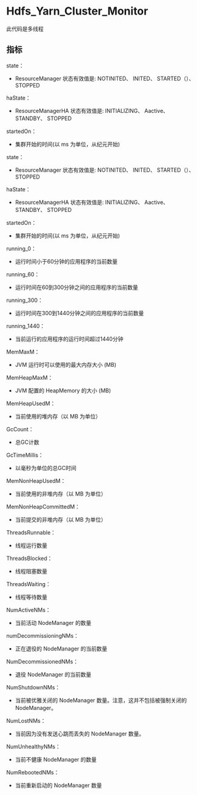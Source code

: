 # Hdfs_Yarn_Cluster_Monitor

此代码是多线程

## 指标

state：
  - ResourceManager 状态有效值是: NOTINITED、 INITED、 STARTED（）、 STOPPED
  
haState：
  - ResourceManagerHA 状态有效值是: INITIALIZING、 Aactive、 STANDBY、 STOPPED
  
startedOn：
  - 集群开始的时间(以 ms 为单位，从纪元开始)
 
state：
  - ResourceManager 状态有效值是: NOTINITED、 INITED、 STARTED（）、 STOPPED
  
haState：
  - ResourceManagerHA 状态有效值是: INITIALIZING、 Aactive、 STANDBY、 STOPPED
  
startedOn：
  - 集群开始的时间(以 ms 为单位，从纪元开始)
 
running_0：
  - 运行时间小于60分钟的应用程序的当前数量

running_60：
  - 运行时间在60到300分钟之间的应用程序的当前数量
  
running_300：
  - 运行时间在300到1440分钟之间的应用程序的当前数量
  
running_1440：
  - 当前运行的应用程序的运行时间超过1440分钟
  
MemMaxM：
  - JVM 运行时可以使用的最大内存大小 (MB)
  
MemHeapMaxM：
  - JVM 配置的 HeapMemory 的大小 (MB)
  
MemHeapUsedM：
  - 当前使用的堆内存（以 MB 为单位）
 
GcCount：
  - 总GC计数
  
GcTimeMillis：
  - 以毫秒为单位的总GC时间
  
MemNonHeapUsedM：
  - 当前使用的非堆内存（以 MB 为单位）
  
MemNonHeapCommittedM：
  - 当前提交的非堆内存（以 MB 为单位）

ThreadsRunnable：
  - 线程运行数量

ThreadsBlocked：
  - 线程阻塞数量

ThreadsWaiting：
  - 线程等待数量

NumActiveNMs：
  - 当前活动 NodeManager 的数量

numDecommissioningNMs：
  - 正在退役的 NodeManager 的当前数量

NumDecommissionedNMs：
  - 退役 NodeManager 的当前数量

NumShutdownNMs：
  - 当前被优雅关闭的 NodeManager 数量。注意，这并不包括被强制关闭的 NodeManager。

NumLostNMs：
  - 当前因为没有发送心跳而丢失的 NodeManager 数量。

NumUnhealthyNMs：  
  - 当前不健康 NodeManager 的数量

NumRebootedNMs：  
  - 当前重新启动的 NodeManager 数量
